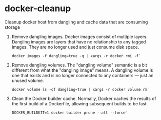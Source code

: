 # docker-cleanup
Cleanup docker host from dangling and cache data that are consuming storage

1. Remove dangling images.
    Docker images consist of multiple layers. Dangling images are layers that have no relationship to any tagged images. They are no longer used and just consume disk space.
    
    ```shell
    docker images -f dangling=true -q | xargs -r docker rmi -f`
    ```

2. Remove dangling volumes.
    The "dangling volume" semantic is a bit different from what the "dangling image" means. A dangling volume is one that exists and is no longer connected to any containers — just an unused volume.
    
    ```shell
    docker volume ls -qf dangling=true | xargs -r docker volume rm`
    ```
    
4. Clean the Docker builder cache.
    Normally, Docker caches the results of the first build of a Dockerfile, allowing subsequent builds to be fast.
    
    ```shell
    DOCKER_BUILDKIT=1 docker builder prune --all --force`
    ```
